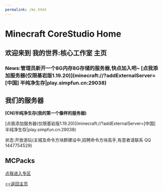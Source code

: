 ```yaml
---
permalink: /mc.html
---
```


# Minecraft CoreStudio Home

## 欢迎来到 我的世界:核心工作室 主页

### News:管理员新开一个8G内存8G存储的服务器,快点加入吧~ [点我添加服务器(仅限基岩版1.19.20)](minecraft://?addExternalServer=[中国] 半纯净生存|play.simpfun.cn:29038)

## 我们的服务器

**[CN]半纯净生存(我的第一个像样的服务器)**

[点我添加服务器(仅限基岩版1.19.20)](minecraft://?addExternalServer=[中国] 半纯净生存|play.simpfun.cn:29038)

状态:开放游玩(主城及命令方块群建设中,招聘命令方块高手,有意者请联系 QQ 1447754529)

## MCPacks

[点我进入专区](/mcpack)

[<<返回主页](https://corestudi0.github.io)
